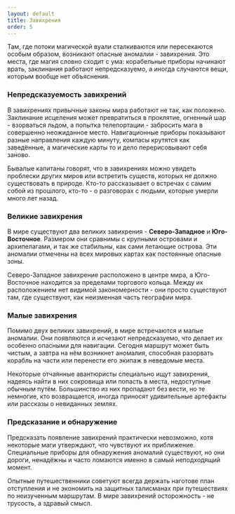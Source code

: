 ```yaml
---
layout: default
title: Завихрения
order: 5
---
```


Там, где потоки магической вуали сталкиваются или пересекаются особым образом, возникают опасные аномалии - завихрения. Это места, где магия словно сходит с ума: корабельные приборы начинают врать, заклинания работают непредсказуемо, а иногда случаются вещи, которым вообще нет объяснения.

### Непредсказуемость завихрений

В завихрениях привычные законы мира работают не так, как положено. Заклинание исцеления может превратиться в проклятие, огненный шар - взорваться льдом, а попытка телепортации - забросить мага в совершенно неожиданное место. Навигационные приборы показывают разные направления каждую минуту, компасы крутятся как заведённые, а магические карты то и дело перерисовывают себя заново.

Бывалые капитаны говорят, что в завихрениях можно увидеть проблески других миров или встретить существ, которых не должно существовать в природе. Кто-то рассказывает о встречах с самим собой из прошлого, кто-то - о разговорах с людьми, которые умерли много лет назад.

### Великие завихрения

В мире существуют два великих завихрения - **Северо-Западное** и **Юго-Восточное**. Размером они сравнимы с крупными островами и архипелагами, и так же стабильны, как сами летающие острова. Эти аномалии отмечены на всех мировых картах как постоянные опасные зоны.

Северо-Западное завихрение расположено в центре мира, а Юго-Восточное находится за пределами торгового кольца. Между их расположением нет видимой закономерности - они просто существуют там, где существуют, как неизменная часть географии мира.

### Малые завихрения

Помимо двух великих завихрений, в мире встречаются и малые аномалии. Они появляются и исчезают непредсказуемо, что делает их особенно опасными для навигации. Сегодня маршрут может быть чистым, а завтра на нём возникнет аномалия, способная разорвать корабль на части или перенести его экипаж в неведомые места.

Некоторые отчаянные авантюристы специально ищут завихрения, надеясь найти в них сокровища или попасть в места, недоступные обычным путём. Большинство из них пропадают без вести, но те немногие, кто возвращается, иногда приносят удивительные артефакты или рассказы о невиданных землях.

### Предсказание и обнаружение

Предсказать появление завихрений практически невозможно, хотя некоторые маги утверждают, что чувствуют их приближение. Специальные приборы для обнаружения аномалий существуют, но они дороги, ненадёжны и часто ломаются именно в самый неподходящий момент.

Опытные путешественники советуют всегда держать наготове план отступления и не экономить на защитных талисманах при путешествиях по неизученным маршрутам. В мире завихрений осторожность - не трусость, а здравый смысл.